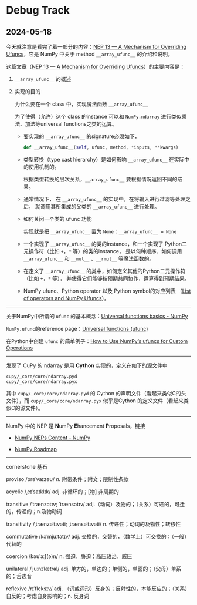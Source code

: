 # Debug Track

## 2024-05-18

今天就注意是看完了着一部分的内容：[NEP 13 — A Mechanism for Overriding Ufuncs](http://www.numpy.org/neps/nep-0013-ufunc-overrides.html)，它是 NumPy 中关于 method `__array_ufunc__` 的介绍和说明。

这篇文章（[NEP 13 — A Mechanism for Overriding Ufuncs](http://www.numpy.org/neps/nep-0013-ufunc-overrides.html)）的主要内容是：

1. `__array_ufunc__` 的概述

2. 实现的目的

   为什么要在一个 class 中，实现魔法函数 `__array_ufunc__`

   为了使得（允许）这个 class 的instance 可以和 `NumPy.ndarray` 进行类似乘法、加法等universal functions之类的运算。

   - 要实现的 `__array_ufunc__` 的signature必须如下，

     ```python
     def __array_ufunc__(self, ufunc, method, *inputs, **kwargs)
     ```

   - 类型转换（type cast hierarchy）是如何影响 `__array_ufunc__` 在实际中的使用机制的。

     根据类型转换的层次关系，`__array_ufunc__` 要根据情况返回不同的结果。

   - 通常情况下， 在 `__array_ufunc__` 的实现中，在将输入进行过滤等处理之后，
     就调用其所集成的父类的 `__array_ufunc__` 进行处理。

   - 如何关闭一个类的 ufunc 功能

     实现就是把 `__array_ufunc__` 置为 `None`：`__array_ufunc__ = None`

   - 一个实现了 `__array_ufunc__` 的类的instance，和一个实现了 Python二元操作符（比如 `+`，`*` 等）的类的instance，
     是以何种顺序、如何调用 `__array_ufunc__` 和 `__mul__` 、`__rmul__` 等魔法函数的。

   - 在定义了 `__array_ufunc__` 的类中，如何定义其他的Python二元操作符（比如 `+`，`*` 等），
     并使得它们能够按预期共同协作，运算得到预期结果。

   - NumPy ufunc、Python operator 以及 Python symbol的对应列表
     （[List of operators and NumPy Ufuncs](https://numpy.org/neps/nep-0013-ufunc-overrides.html#neps-ufunc-overrides-list-of-operators)）。

---

关于NumPy中所谓的 `ufunc` 的基本概念：[Universal functions basics - NumPy](https://numpy.org/doc/stable/user/basics.ufuncs.html#ufuncs-basics)

`NumPy.ufunc`的reference page：[Universal functions (ufunc)](https://numpy.org/doc/stable/reference/ufuncs.html)

在Python中创建 `ufunc` 的简单例子：[How to Use NumPy’s ufuncs for Custom Operations](https://www.slingacademy.com/article/how-to-use-numpys-ufuncs-for-custom-operations/)

---

发现了 CuPy 的 ndarray 是用 **Cython** 实现的，定义在如下的源文件中

```shell
cupy/_core/core/ndarray.pyd
cupy/_core/core/ndarray.pyx
```

其中 `cupy/_core/core/ndarray.pyd` 的 Cython 的声明文件（看起来类似C的头文件），而 `cupy/_core/core/ndarray.pyx` 似乎是Cython 的定义文件（看起来类似C的源文件）。

---

NumPy 中的 NEP 是 **N**umPy **E**hancement **P**roposals，链接

- [NumPy NEPs Content - NumPy](https://numpy.org/neps/content.html)

- [NumPy Roadmap](https://numpy.org/neps/roadmap.html)

---

cornerstone 基石

proviso /prəˈvaɪzəʊ/ *n.* 附带条件；附文；限制性条款

acyclic /ˌeɪˈsaɪklɪk/ adj. 非循环的；[物] 非周期的

transitive /ˈtrænzətɪv; ˈtrænsətɪv/ adj.（动词）及物的；（关系）可递的，可迁的，传递的；n.及物动词

transitivity /ˌtrænzəˈtɪvəti; ˌtrænsəˈtɪvəti/ n. 传递性；动词的及物性；转移性

commutative /kəˈmjuːtətɪv/ adj. 交换的，交替的，（数学上）可交换的；（一般）代替的

coercion /kəʊˈɜːʃ(ə)n/ n. 强迫，胁迫；高压政治，威压

unilateral /ˌjuːnɪˈlætrəl/ adj. 单方的，单边的；单侧的，单面的；（父母）单系的；舌边音

reflexive /rɪˈfleksɪv/ adj. （词或词形）反身的；反射性的，本能反应的；（关系）自反的；考虑自身影响的；n. 反身词
